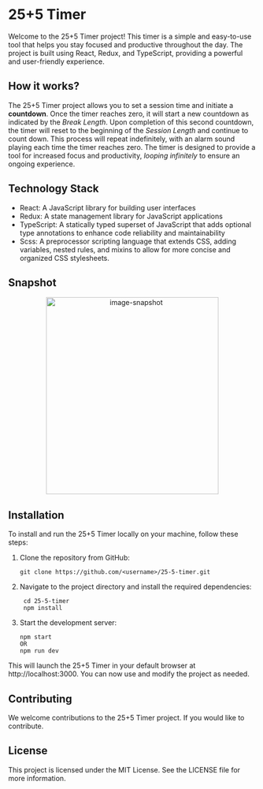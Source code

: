# 25+5 Timer
Welcome to the 25+5 Timer project! This timer is a simple and easy-to-use tool that helps you stay focused and productive throughout the day. The project is built using React, Redux, and TypeScript, providing a powerful and user-friendly experience.

## How it works?
The 25+5 Timer project allows you to set a session time and initiate a **countdown**. Once the timer reaches zero, it will start a new countdown as indicated by the *Break Length*. Upon completion of this second countdown, the timer will reset to the beginning of the *Session Length* and continue to count down. This process will repeat indefinitely, with an alarm sound playing each time the timer reaches zero. The timer is designed to provide a tool for increased focus and productivity, *looping infinitely* to ensure an ongoing experience.

## Technology Stack
* React: A JavaScript library for building user interfaces
* Redux: A state management library for JavaScript applications
* TypeScript: A statically typed superset of JavaScript that adds optional type annotations to enhance code reliability and maintainability
* Scss: A preprocessor scripting language that extends CSS, adding variables, nested rules, and mixins to allow for more concise and organized CSS stylesheets.

## Snapshot
<p align="center">
  <img src="https://i.postimg.cc/0j4xr8HY/Screenshot-60.png" height="400" width="350" alt="image-snapshot">
</p>

## Installation
To install and run the 25+5 Timer locally on your machine, follow these steps:
1. Clone the repository from GitHub:
    ```
    git clone https://github.com/<username>/25-5-timer.git 
    ```
1. Navigate to the project directory and install the required dependencies:
   ```
    cd 25-5-timer
    npm install
   ```
1. Start the development server:
    ```
    npm start
    OR
    npm run dev
    ```
This will launch the 25+5 Timer in your default browser at http://localhost:3000. You can now use and modify the project as needed.

## Contributing
We welcome contributions to the 25+5 Timer project. If you would like to contribute.

## License
This project is licensed under the MIT License. See the LICENSE file for more information.
